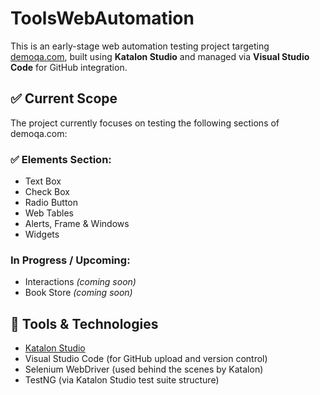 # ToolsWebAutomation

This is an early-stage web automation testing project targeting [demoqa.com](https://demoqa.com), built using **Katalon Studio** and managed via **Visual Studio Code** for GitHub integration.

## ✅ Current Scope

The project currently focuses on testing the following sections of demoqa.com:

### ✅ Elements Section:
- Text Box
- Check Box
- Radio Button
- Web Tables
- Alerts, Frame & Windows
- Widgets

### In Progress / Upcoming:
- Interactions *(coming soon)*
- Book Store *(coming soon)*

## 🔧 Tools & Technologies

- [Katalon Studio](https://katalon.com/)
- Visual Studio Code (for GitHub upload and version control)
- Selenium WebDriver (used behind the scenes by Katalon)
- TestNG (via Katalon Studio test suite structure)


